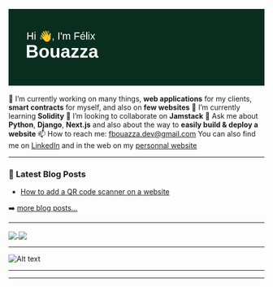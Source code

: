 ![Felix Bouazza's github stats](header.png)

🔭 I’m currently working on many things, __web applications__ for my clients, __smart contracts__ for myself, and also on __few websites__
🌱 I’m currently learning __Solidity__
👯 I’m looking to collaborate on __Jamstack__
💬 Ask me about __Python__, __Django__, __Next.js__ and also about the way to __easily build & deploy a website__
📫 How to reach me: fbouazza.dev@gmail.com
You can also find me on [LinkedIn](https://www.linkedin.com/in/felix-bouazza/) and in the web on my [personnal website](https://felixbouazza.fr)

---

### 📕 Latest Blog Posts

<!-- BLOG-POST-LIST:START -->
- [How to add a QR code scanner on a website](https://felixbouazza.fr/blog/comment-ajouter-un-scanner-de-qr-code-et-de-code-barre-sur-son-site-ou-son-application)
<!-- BLOG-POST-LIST:END -->

➡️ [more blog posts...](https://felixbouazza.fr/blog)

---

<a href="https://github.com/anuraghazra/github-readme-stats">
  <img height=200 align="center" src="https://github-readme-stats.vercel.app/api?username=felixbouazza&show_icons=true" />
</a>
<a href="https://github.com/anuraghazra/convoychat">
  <img height=200 align="center" src="https://github-readme-stats.vercel.app/api/top-langs/?username=felixbouazza&layout=compact&langs_count=8&card_width=320" />
</a>

---

![Alt text](https://spotify-recently-played-readme.vercel.app/api?user=31k3cddpqgh77bpaqnaejhfomggi)

---

<!--START_SECTION:activity-->

---